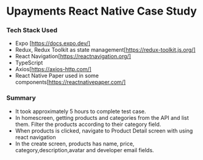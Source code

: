 # Upayments React Native Case Study

### Tech Stack Used

- Expo [https://docs.expo.dev/]
- Redux, Redux Toolkit as state management[https://redux-toolkit.js.org/]
- React Navigation[https://reactnavigation.org/]
- TypeScript
- Axios[https://axios-http.com/]
- React Native Paper used in some components[https://reactnativepaper.com/]

### Summary

- It took approximately 5 hours to complete test case.
- In homescreen, getting products and categories from the API and list them. Filter the products according to their category field.
- When products is clicked, navigate to Product Detail screen with using react navigation
- In the create screen, products has name, price, category,description,avatar and developer email fields.
